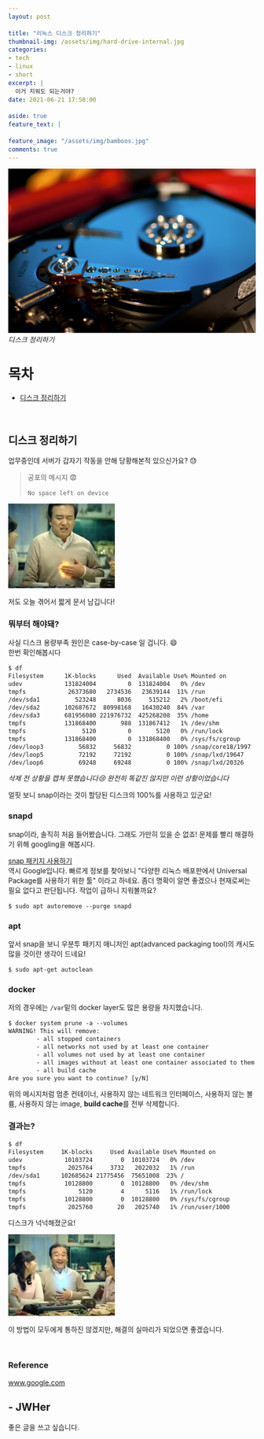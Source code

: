 ```yaml
---
layout: post

title: "리눅스 디스크 정리하기"
thumbnail-img: /assets/img/hard-drive-internal.jpg
categories:
- tech
- linux
- short
excerpt: |
  이거 지워도 되는거야?
date: 2021-06-21 17:50:00

aside: true
feature_text: |

feature_image: "/assets/img/bamboos.jpg"
comments: true
---
```


<!-- more -->

<!-- image repository: https://raw.githubusercontent.com/JWHer/jwher.github.io/master/_posts/images/ -->

![Alt](https://raw.githubusercontent.com/JWHer/jwher.github.io/master/_posts/images/hard-drive-internal.jpg "hard-drive-internal")  
*디스크 정리하기*  


# 목차
* [디스크 정리하기](#디스크-정리하기)

<br/>

## 디스크 정리하기  

업무중인데 서버가 갑자기 작동을 안해 당황해본적 있으신가요? :sweat:  

> 공포의 메시지 :fearful:  
> ```shell
> No space left on device
> ```

![Alt](https://raw.githubusercontent.com/JWHer/jwher.github.io/master/_posts/images/%EB%B6%88%ED%8E%B8.jpg "불편")

저도 오늘 겪어서 짧게 문서 남깁니다!

### 뭐부터 해야돼?

사실 디스크 용량부족 원인은 case-by-case 일 겁니다. :smile:  
한번 확인해봅시다  

```shell
$ df
Filesystem      1K-blocks      Used  Available Use% Mounted on
udev            131824004         0  131824004   0% /dev
tmpfs            26373680   2734536   23639144  11% /run
/dev/sda1          523248      8036     515212   2% /boot/efi
/dev/sda2       102687672  80998168   16430240  84% /var
/dev/sda3       681956080 221976732  425268208  35% /home
tmpfs           131868400       988  131867412   1% /dev/shm
tmpfs                5120         0       5120   0% /run/lock
tmpfs           131868400         0  131868400   0% /sys/fs/cgroup
/dev/loop3          56832     56832          0 100% /snap/core18/1997
/dev/loop5          72192     72192          0 100% /snap/lxd/19647
/dev/loop6          69248     69248          0 100% /snap/lxd/20326
```
*삭제 전 상황을 캡쳐 못했습니다:cry: 완전히 똑같진 않지만 이런 상황이었습니다*

얼핏 보니 snap이라는 것이 할당된 디스크의 100%를 사용하고 있군요!  

### snapd
snap이라, 솔직히 처음 들어봤습니다.
그래도 가만히 있을 순 없죠! 문제를 빨리 해결하기 위해 googling을 해봅시다.

[snap 패키지 사용하기](https://snowdeer.github.io/linux/2018/01/22/ubuntu-16p04-using-snap-package/)  
역시 Google입니다. 빠르게 정보를 찾아보니 "다양한 리눅스 배포판에서 Universal Package를 사용하기 위한 툴"
이라고 하네요. 좀더 명확이 알면 좋겠으나 현재로써는 필요 없다고 판단됩니다. 작업이 급하니 지워볼까요?

```shell
$ sudo apt autoremove --purge snapd
```

### apt

앞서 snap을 보니 우분투 패키지 매니저인 apt(advanced packaging tool)의 캐시도 많을 것이란 생각이 드네요!  
```shell
$ sudo apt-get autoclean
```

### docker

저의 경우에는 ```/var```밑의 docker layer도 많은 용량을 차지했습니다.  
```shell
$ docker system prune -a --volumes
WARNING! This will remove:
        - all stopped containers
        - all networks not used by at least one container
        - all volumes not used by at least one container
        - all images without at least one container associated to them
        - all build cache
Are you sure you want to continue? [y/N]
```
위의 메시지처럼 멈춘 컨테이너, 사용하지 않는 네트워크 인터페이스, 사용하지 않는 볼륨, 사용하지 않는 image,
**build cache**를 전부 삭제합니다.

### 결과는?

```shell
$ df
Filesystem     1K-blocks     Used Available Use% Mounted on
udev            10103724        0  10103724   0% /dev
tmpfs            2025764     3732   2022032   1% /run
/dev/sda1      102685624 21775456  75651008  23% /
tmpfs           10128800        0  10128800   0% /dev/shm
tmpfs               5120        4      5116   1% /run/lock
tmpfs           10128800        0  10128800   0% /sys/fs/cgroup
tmpfs            2025760       20   2025740   1% /run/user/1000
```
디스크가 넉넉해졌군요!  

![Alt](https://raw.githubusercontent.com/JWHer/jwher.github.io/master/_posts/images/%ED%8E%B8%EC%95%88.jpg "편안")

이 방법이 모두에게 통하진 않겠지만, 해결의 실마리가 되었으면 좋겠습니다.

<br/>

### Reference  
www.google.com

## - JWHer  
좋은 글을 쓰고 싶습니다.

<!-- update log -->
<!--
본문에 추가할 내용을 적는다.
-->
